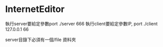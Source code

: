 # InternetEditor
執行server要給定參數port 
	./server 666
執行client要給定參數IP, port
	./client 127.0.0.1 66

server目錄下必須有一個/file 資料夾
